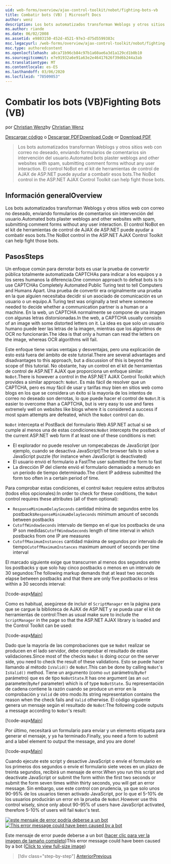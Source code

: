 ```yaml
---
uid: web-forms/overview/ajax-control-toolkit/nobot/fighting-bots-vb
title: Combatir bots (VB) | Microsoft Docs
author: wenz
description: Los bots automatizados transforman Weblogs y otros sitios web con correo no deseado, enviando formularios de comentarios sin intervención del usuario. El control NoBot en el ASP.NET AJAX con...
ms.author: riande
ms.date: 06/02/2008
ms.assetid: e9803150-452d-4521-97e3-d75d5599383c
msc.legacyurl: /web-forms/overview/ajax-control-toolkit/nobot/fighting-bots-vb
msc.type: authoredcontent
ms.openlocfilehash: a8ca71b96cb84c97b1a60ae6a3d1a129cd1b0b10
ms.sourcegitcommit: e7e91932a6e91a63e2e46417626f39d6b244a3ab
ms.translationtype: MT
ms.contentlocale: es-ES
ms.lasthandoff: 03/06/2020
ms.locfileid: "78509053"
---
```

# <a name="fighting-bots-vb"></a><span data-ttu-id="c6544-104">Combatir los bots (VB)</span><span class="sxs-lookup"><span data-stu-id="c6544-104">Fighting Bots (VB)</span></span>

<span data-ttu-id="c6544-105">por [Christian Wenz](https://github.com/wenz)</span><span class="sxs-lookup"><span data-stu-id="c6544-105">by [Christian Wenz](https://github.com/wenz)</span></span>

<span data-ttu-id="c6544-106">[Descargar código](https://download.microsoft.com/download/9/3/f/93f8daea-bebd-4821-833b-95205389c7d0/NoBot0.vb.zip) o [Descargar PDF](https://download.microsoft.com/download/b/6/a/b6ae89ee-df69-4c87-9bfb-ad1eb2b23373/nobot0VB.pdf)</span><span class="sxs-lookup"><span data-stu-id="c6544-106">[Download Code](https://download.microsoft.com/download/9/3/f/93f8daea-bebd-4821-833b-95205389c7d0/NoBot0.vb.zip) or [Download PDF](https://download.microsoft.com/download/b/6/a/b6ae89ee-df69-4c87-9bfb-ad1eb2b23373/nobot0VB.pdf)</span></span>

> <span data-ttu-id="c6544-107">Los bots automatizados transforman Weblogs y otros sitios web con correo no deseado, enviando formularios de comentarios sin intervención del usuario.</span><span class="sxs-lookup"><span data-stu-id="c6544-107">Automated bots plaster weblogs and other websites with spam, submitting comment forms without any user interaction.</span></span> <span data-ttu-id="c6544-108">El control NoBot en el kit de herramientas de control de AJAX de ASP.NET puede ayudar a combatir esos bots.</span><span class="sxs-lookup"><span data-stu-id="c6544-108">The NoBot control in the ASP.NET AJAX Control Toolkit can help fight those bots.</span></span>

## <a name="overview"></a><span data-ttu-id="c6544-109">Información general</span><span class="sxs-lookup"><span data-stu-id="c6544-109">Overview</span></span>

<span data-ttu-id="c6544-110">Los bots automatizados transforman Weblogs y otros sitios web con correo no deseado, enviando formularios de comentarios sin intervención del usuario.</span><span class="sxs-lookup"><span data-stu-id="c6544-110">Automated bots plaster weblogs and other websites with spam, submitting comment forms without any user interaction.</span></span> <span data-ttu-id="c6544-111">El control NoBot en el kit de herramientas de control de AJAX de ASP.NET puede ayudar a combatir esos bots.</span><span class="sxs-lookup"><span data-stu-id="c6544-111">The NoBot control in the ASP.NET AJAX Control Toolkit can help fight those bots.</span></span>

## <a name="steps"></a><span data-ttu-id="c6544-112">Pasos</span><span class="sxs-lookup"><span data-stu-id="c6544-112">Steps</span></span>

<span data-ttu-id="c6544-113">Un enfoque común para derrotar bots es usar la prueba de convertir pública totalmente automatizada CAPTCHAs para indicar a los equipos y a los seres humanos la diferencia.</span><span class="sxs-lookup"><span data-stu-id="c6544-113">One common approach to defeat bots is to use CAPTCHAs Completely Automated Public Turing test to tell Computers and Humans Apart.</span></span> <span data-ttu-id="c6544-114">Una prueba de convertir era originalmente una prueba en la que alguien necesitaba decidir si un asociado de comunicación es un usuario o un equipo.</span><span class="sxs-lookup"><span data-stu-id="c6544-114">A Turing test was originally a test where someone needed to decide whether a communication partner is a human or a machine.</span></span> <span data-ttu-id="c6544-115">En la web, un CAPTCHA normalmente se compone de una imagen con algunas letras distorsionadas.</span><span class="sxs-lookup"><span data-stu-id="c6544-115">In the web, a CAPTCHA usually consists of an image with some distorted letters on it.</span></span> <span data-ttu-id="c6544-116">La idea es que solo un usuario humano puede leer las letras de la imagen, mientras que los algoritmos de OCR no funcionarán.</span><span class="sxs-lookup"><span data-stu-id="c6544-116">The idea is that only a human can read the letters on the image, whereas OCR algorithms will fail.</span></span>

<span data-ttu-id="c6544-117">Este enfoque tiene varias ventajas y desventajas, pero una explicación de esto está fuera del ámbito de este tutorial.</span><span class="sxs-lookup"><span data-stu-id="c6544-117">There are several advantages and disadvantages to this approach, but a discussion of this is beyond the scope of this tutorial.</span></span> <span data-ttu-id="c6544-118">No obstante, hay un control en el kit de herramientas de control de ASP.NET AJAX que proporciona un enfoque similar: `NoBot`.</span><span class="sxs-lookup"><span data-stu-id="c6544-118">There is however a control in the ASP.NET AJAX Control Toolkit which provides a similar approach: `NoBot`.</span></span> <span data-ttu-id="c6544-119">Es más fácil de resolver que un CAPTCHA, pero es muy fácil de usar y tarifas muy bien en sitios web como blogs en los que se considera un éxito si la mayoría de los intentos de correo no deseado son derrotas, lo que puede hacer el control de `NoBot`.</span><span class="sxs-lookup"><span data-stu-id="c6544-119">It is easier to overcome than a CAPTCHA, but is very easy to use and fares extremely well on websites like blogs where it is considered a success if most spam attempts are defeated, which the `NoBot` control can do.</span></span>

<span data-ttu-id="c6544-120">`NoBot` intercepta el PostBack del formulario Web ASP.NET actual si se cumple al menos una de estas condiciones:</span><span class="sxs-lookup"><span data-stu-id="c6544-120">`NoBot` intercepts the postback of the current ASP.NET web form if at least one of these conditions is met:</span></span>

- <span data-ttu-id="c6544-121">El explorador no puede resolver un rompecabezas de JavaScript (por ejemplo, cuando se desactiva JavaScript)</span><span class="sxs-lookup"><span data-stu-id="c6544-121">The browser fails to solve a JavaScript puzzle (for instance when JavaScript is deactivated)</span></span>
- <span data-ttu-id="c6544-122">El usuario envió el formulario a Fast</span><span class="sxs-lookup"><span data-stu-id="c6544-122">The user submitted the form to fast</span></span>
- <span data-ttu-id="c6544-123">La dirección IP del cliente envió el formulario demasiado a menudo en un período de tiempo determinado.</span><span class="sxs-lookup"><span data-stu-id="c6544-123">The client IP address submitted the form too often in a certain period of time.</span></span>

<span data-ttu-id="c6544-124">Para comprobar estas condiciones, el control `NoBot` requiere estos atributos (todos ellos opcionales):</span><span class="sxs-lookup"><span data-stu-id="c6544-124">In order to check for these conditions, the `NoBot` control requires these attributes (all of them optional):</span></span>

- <span data-ttu-id="c6544-125">`ResponseMinimumDelaySeconds` cantidad mínima de segundos entre los postbacks</span><span class="sxs-lookup"><span data-stu-id="c6544-125">`ResponseMinimumDelaySeconds` minimum amount of seconds between postbacks</span></span>
- <span data-ttu-id="c6544-126">`CutoffWindowSeconds` intervalo de tiempo en el que los postbacks de una IP son medidas</span><span class="sxs-lookup"><span data-stu-id="c6544-126">`CutoffWindowSeconds` length of time interval in which postbacks from one IP are measures</span></span>
- <span data-ttu-id="c6544-127">`CutoffMaximumInstances` cantidad máxima de segundos por intervalo de tiempo</span><span class="sxs-lookup"><span data-stu-id="c6544-127">`CutoffMaximumInstances` maximum amount of seconds per time interval</span></span>

<span data-ttu-id="c6544-128">El marcado siguiente exige que transcurren al menos dos segundos entre los postbacks y que solo hay cinco postbacks o menos en un intervalo de 30 segundos:</span><span class="sxs-lookup"><span data-stu-id="c6544-128">The following markup demands that at least two seconds elapse between postbacks and that there are only five postbacks or less within a 30 seconds interval:</span></span>

[!code-aspx[Main](fighting-bots-vb/samples/sample1.aspx)]

<span data-ttu-id="c6544-129">Como es habitual, asegúrese de incluir el `ScriptManager` en la página para que se cargue la biblioteca de AJAX de ASP.NET y se pueda usar el kit de herramientas de control:</span><span class="sxs-lookup"><span data-stu-id="c6544-129">Then as usual make sure to include the `ScriptManager` in the page so that the ASP.NET AJAX library is loaded and the Control Toolkit can be used:</span></span>

[!code-aspx[Main](fighting-bots-vb/samples/sample2.aspx)]

<span data-ttu-id="c6544-130">Dado que la mayoría de las comprobaciones que se `NoBot` realizar se producen en el lado servidor, debe comprobar el resultado de estas validaciones.</span><span class="sxs-lookup"><span data-stu-id="c6544-130">Since most of the checks `NoBot` is doing occur on the server side, you need to check the result of these validations.</span></span> <span data-ttu-id="c6544-131">Esto se puede hacer llamando al método `IsValid()` de `NoBot`.</span><span class="sxs-lookup"><span data-stu-id="c6544-131">This can be done by calling `NoBot`'s `IsValid()` method.</span></span> <span data-ttu-id="c6544-132">Tiene un argumento (como `out` parámetro/`ByRef` parámetro) que es de tipo `NoBotState`.</span><span class="sxs-lookup"><span data-stu-id="c6544-132">It has one argument (as an `out` parameter/`ByRef` parameter) which is of type `NoBotState`.</span></span> <span data-ttu-id="c6544-133">Su representación de cadena contiene la razón cuando se produce un error en la comprobación y `Valid` de otro modo.</span><span class="sxs-lookup"><span data-stu-id="c6544-133">Its string representation contains the reason when the check fails and `Valid` otherwise.</span></span> <span data-ttu-id="c6544-134">El código siguiente genera un mensaje según el resultado de `NoBot`:</span><span class="sxs-lookup"><span data-stu-id="c6544-134">The following code outputs a message according to `NoBot`'s result:</span></span>

[!code-aspx[Main](fighting-bots-vb/samples/sample3.aspx)]

<span data-ttu-id="c6544-135">Por último, necesitará un formulario para enviar y un elemento etiqueta para generar el mensaje, y ya ha terminado.</span><span class="sxs-lookup"><span data-stu-id="c6544-135">Finally, you need a form to submit and a label element to output the message, and you are done!</span></span>

[!code-aspx[Main](fighting-bots-vb/samples/sample4.aspx)]

<span data-ttu-id="c6544-136">Cuando ejecute este script y desactive JavaScript o envíe el formulario en los primeros dos segundos o envíe el formulario siete veces en un plazo de treinta segundos, recibirá un mensaje de error.</span><span class="sxs-lookup"><span data-stu-id="c6544-136">When you run this script and deactivate JavaScript or submit the form within the first two seconds or submit the form seven times within thirty seconds, you will get an error message.</span></span> <span data-ttu-id="c6544-137">Sin embargo, use este control con prudencia, ya que solo unos 90-95% de los usuarios tienen activado JavaScript, por lo que el 5-10% de los usuarios producirán un error en la prueba de `NoBot`.</span><span class="sxs-lookup"><span data-stu-id="c6544-137">However use this control wisely, since only about 90-95% of users have JavaScript activated, therefore 5-10% of users will fail `NoBot`'s test.</span></span>

<span data-ttu-id="c6544-138">[![este mensaje de error podría deberse a un bot](fighting-bots-vb/_static/image2.png)](fighting-bots-vb/_static/image1.png)</span><span class="sxs-lookup"><span data-stu-id="c6544-138">[![This error message could have been caused by a bot](fighting-bots-vb/_static/image2.png)](fighting-bots-vb/_static/image1.png)</span></span>

<span data-ttu-id="c6544-139">Este mensaje de error puede deberse a un bot ([hacer clic para ver la imagen de tamaño completo](fighting-bots-vb/_static/image3.png))</span><span class="sxs-lookup"><span data-stu-id="c6544-139">This error message could have been caused by a bot ([Click to view full-size image](fighting-bots-vb/_static/image3.png))</span></span>

> [!div class="step-by-step"]
> [<span data-ttu-id="c6544-140">Anterior</span><span class="sxs-lookup"><span data-stu-id="c6544-140">Previous</span></span>](fighting-bots-cs.md)

